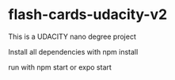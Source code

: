# flash-cards-udacity-v2

This is a UDACITY nano degree project

Install all dependencies with npm install

run with npm start or expo start
